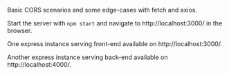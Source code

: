 Basic CORS scenarios and some edge-cases with fetch and axios.

Start the server with `npm start` and navigate to http://localhost:3000/ in the browser.

One express instance serving front-end available on http://localhost:3000/.

Another express instance serving back-end available on http://localhost:4000/.
